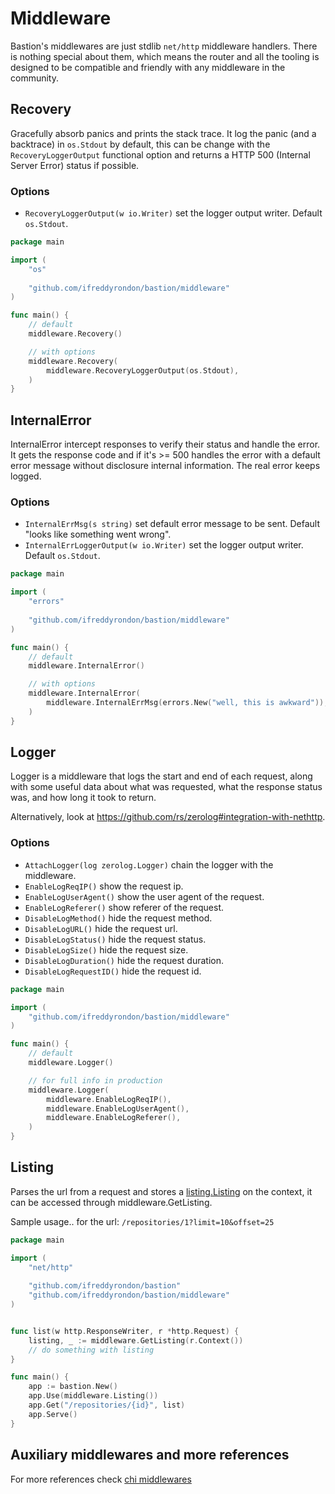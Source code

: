 # Middleware

Bastion's middlewares are just stdlib `net/http` middleware handlers. There is nothing special about them, which means 
the router and all the tooling is designed to be compatible and friendly with any middleware in the community.

## Recovery 

Gracefully absorb panics and prints the stack trace. It log the panic (and a backtrace) in `os.Stdout` by default, this can be change
with the `RecoveryLoggerOutput` functional option and returns a HTTP 500 (Internal Server Error) status if possible.

### Options 
- `RecoveryLoggerOutput(w io.Writer)` set the logger output writer. Default `os.Stdout`.

```go
package main

import (
	"os"
	
	"github.com/ifreddyrondon/bastion/middleware"
)

func main() {
	// default
	middleware.Recovery()

	// with options
	middleware.Recovery(
		middleware.RecoveryLoggerOutput(os.Stdout),
	)
}
```

## InternalError
InternalError intercept responses to verify their status and handle the error. It gets the response code and 
if it's >= 500 handles the error with a default error message without disclosure internal information. 
The real error keeps logged.

### Options 
- `InternalErrMsg(s string)` set default error message to be sent. Default "looks like something went wrong".
- `InternalErrLoggerOutput(w io.Writer)` set the logger output writer. Default `os.Stdout`.

```go
package main

import (
	"errors"
	
	"github.com/ifreddyrondon/bastion/middleware"
)

func main() {
	// default
	middleware.InternalError()

	// with options
	middleware.InternalError(
		middleware.InternalErrMsg(errors.New("well, this is awkward")),
	)
}
```

## Logger
Logger is a middleware that logs the start and end of each request, along with some useful data about what was 
requested, what the response status was, and how long it took to return.

Alternatively, look at https://github.com/rs/zerolog#integration-with-nethttp.

### Options 
- `AttachLogger(log zerolog.Logger)` chain the logger with the middleware.
- `EnableLogReqIP()` show the request ip.
- `EnableLogUserAgent()` show the user agent of the request.
- `EnableLogReferer()` show referer of the request.
- `DisableLogMethod()` hide the request method.
- `DisableLogURL()` hide the request url.
- `DisableLogStatus()` hide the request status.
- `DisableLogSize()` hide the request size.
- `DisableLogDuration()` hide the request duration.
- `DisableLogRequestID()` hide the request id.

```go
package main

import (
	"github.com/ifreddyrondon/bastion/middleware"
)

func main() {
	// default
	middleware.Logger()

	// for full info in production
	middleware.Logger(
		middleware.EnableLogReqIP(),
		middleware.EnableLogUserAgent(),
		middleware.EnableLogReferer(),
	)
}
```

## Listing

Parses the url from a request and stores a [listing.Listing](https://github.com/ifreddyrondon/bastion/blob/master/middleware/listing/listing.go#L11) on the context, it can be accessed through middleware.GetListing.

Sample usage.. for the url: `/repositories/1?limit=10&offset=25`

```go
package main

import (
	"net/http"
	
	"github.com/ifreddyrondon/bastion"
	"github.com/ifreddyrondon/bastion/middleware"
)


func list(w http.ResponseWriter, r *http.Request) {
	listing, _ := middleware.GetListing(r.Context())
	// do something with listing
}

func main() {
	app := bastion.New()
	app.Use(middleware.Listing())
	app.Get("/repositories/{id}", list)
	app.Serve()
}
```

## Auxiliary middlewares and more references

For more references check [chi middlewares](https://github.com/go-chi/chi#middlewares)